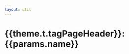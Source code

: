 ```yaml
---
layout: util
---
```


<script setup>
import TagPostsList from 'vitepress-sls-blog-tmpl/src/components/list/TagPostsList.vue'
import { useData } from 'vitepress'
import { data } from '../../loadPosts.data.js'
import { commonParams } from '../../../.vitepress/themeLocaleconfig.js'

const { theme, params, title, page } = useData()
</script>

# {{theme.t.tagPageHeader}}: {{params.name}}

<TagPostsList
  :allData="data.posts"
  :curPage="params.page"
  :perPage="commonParams.perPage"
  :paginationMaxItems="commonParams.paginationMaxItems"
  :tagName="params.name"
  :tagSlug="params.slug"
/>
